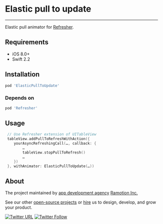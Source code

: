 # Elastic pull to update
----
Elastic pull animator for [Refresher](https://github.com/jcavar/refresher).

## Requirements

- iOS 8.0+
- Swift 2.2

## Installation

```ruby
pod 'ElasticPullToUpdate'
```

### Depends on

```ruby
pod 'Refresher'
```

## Usage

```swift
 // Use Refresher extension of UITableView
 tableView.addPullToRefreshWithAction({
    yourAsyncRefreshingCall(…, callback: {
        …
        tableView.stopPullToRefresh()
        …
    })
 }, withAnimator: ElasticPullToUpdate(…))
 ```

## About

The project maintained by [app development agency](https://ramotion.com?utm_source=gthb&utm_medium=special&utm_campaign=reel-search) [Ramotion Inc.](https://ramotion.com?utm_source=gthb&utm_medium=special&utm_campaign=reel-search)

See our other [open-source projects](https://github.com/ramotion) or [hire](https://ramotion.com?utm_source=gthb&utm_medium=special&utm_campaign=reel-search) us to design, develop, and grow your product.

[![Twitter URL](https://img.shields.io/twitter/url/http/shields.io.svg?style=social)](https://twitter.com/intent/tweet?text=https://github.com/ramotion/reel-search)
[![Twitter Follow](https://img.shields.io/twitter/follow/ramotion.svg?style=social)](https://twitter.com/ramotion)
